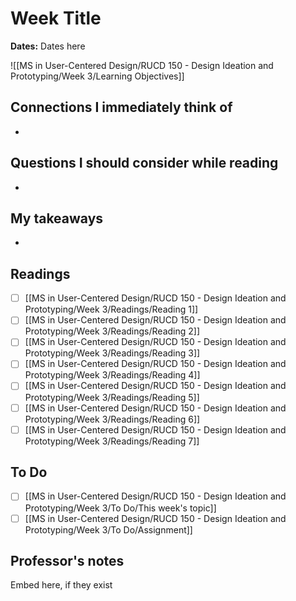 # Week Title
**Dates:** Dates here

![[MS in User-Centered Design/RUCD 150 - Design Ideation and Prototyping/Week 3/Learning Objectives]]

## Connections I immediately think of
- 

## Questions I should consider while reading
- 

## My takeaways
- 


## Readings
- [ ] [[MS in User-Centered Design/RUCD 150 - Design Ideation and Prototyping/Week 3/Readings/Reading 1]]
- [ ] [[MS in User-Centered Design/RUCD 150 - Design Ideation and Prototyping/Week 3/Readings/Reading 2]]
- [ ] [[MS in User-Centered Design/RUCD 150 - Design Ideation and Prototyping/Week 3/Readings/Reading 3]]
- [ ] [[MS in User-Centered Design/RUCD 150 - Design Ideation and Prototyping/Week 3/Readings/Reading 4]]
- [ ] [[MS in User-Centered Design/RUCD 150 - Design Ideation and Prototyping/Week 3/Readings/Reading 5]]
- [ ] [[MS in User-Centered Design/RUCD 150 - Design Ideation and Prototyping/Week 3/Readings/Reading 6]]
- [ ] [[MS in User-Centered Design/RUCD 150 - Design Ideation and Prototyping/Week 3/Readings/Reading 7]]

## To Do
- [ ] [[MS in User-Centered Design/RUCD 150 - Design Ideation and Prototyping/Week 3/To Do/This week's topic]]
- [ ] [[MS in User-Centered Design/RUCD 150 - Design Ideation and Prototyping/Week 3/To Do/Assignment]]

## Professor's notes
Embed here, if they exist